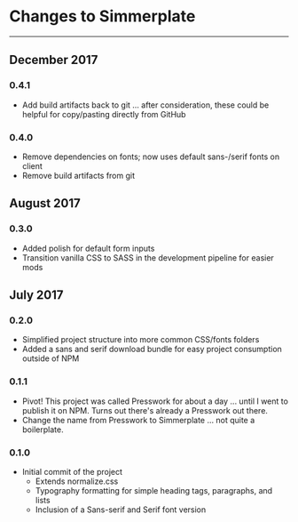 # Changes to Simmerplate

---------------------------------

## December 2017

### 0.4.1

* Add build artifacts back to git ... after consideration, these could be helpful for copy/pasting directly from GitHub

### 0.4.0

* Remove dependencies on fonts; now uses default sans-/serif fonts on client
* Remove build artifacts from git

## August 2017

### 0.3.0

* Added polish for default form inputs
* Transition vanilla CSS to SASS in the development pipeline for easier mods

## July 2017

### 0.2.0

* Simplified project structure into more common CSS/fonts folders
* Added a sans and serif download bundle for easy project consumption outside of NPM

### 0.1.1

* Pivot! This project was called Presswork for about a day ... until I went to publish it on NPM. Turns out there's already a Presswork out there.
* Change the name from Presswork to Simmerplate ... not quite a boilerplate.

### 0.1.0

* Initial commit of the project
    * Extends normalize.css
    * Typography formatting for simple heading tags, paragraphs, and lists
    * Inclusion of a Sans-serif and Serif font version

